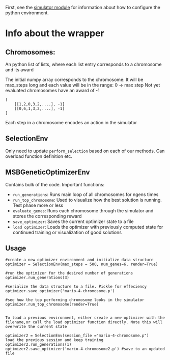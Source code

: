First, see the [simulator module](https://github.com/lguerdan/gym-super-mario-bros) for information about how to configure the python environment. 

# Info about the wrapper

## Chromosomes:

An python list of lists, where each list entry corresponds to a chromosome and its award

The initial numpy array corresponds to the chromosome: 
It will be max_steps long and each value will be in the range: 0 -> max step
Not yet evaluated chromosomes have an award of -1
```
[
    [[1,2,0,3,2,....], -1]
    [[0,6,1,3,2,....], -1]
]
```
Each step in a chromosome encodes an action in the simulator

## SelectionEnv
Only need to update `perform_selection` based on each of our methods. Can overload function definition etc. 


## MSBGeneticOptimizerEnv
Contains bulk of the code. Important functions: 
- `run_generations`: Runs main loop of all chromosomes for ngens times 
- `run_top_chromosome`: Used to visualize how the best solution is running. Test phase more or less
- `evaluate_genes`: Runs each chromosome through the simulator and stores the corresponding reward
- `save_optimizer`: Saves the current optimizer state to a file
- `load optimizer`: Loads the optimizer with previously computed state for continued training or visualization of good solutions

## Usage
```
#create a new optimizer environment and initialize data structure
optimizer = SelectionEnv(max_steps = 500, num_genes=6, render=True)

#run the optimizer for the desired number of generations
optimizer.run_generations(3)

#serialize the data structure to a file. Pickle for effeciency 
optimizer.save_optimizer('mario-4-chromosome.p')

#see how the top performing chromosome looks in the simulator 
optimizer.run_top_chromosome(render=True)


To load a previous environment, either create a new optimizer with the filename,or call the load optimizer function directly. Note this will overwrite the current state

optimizer2 = SelectionEnv(session_file ="mario-4-chromosome.p")
load the previous session and keep training
optimizer2.run_generations(1)
optimizer2.save_optimizer('mario-4-chromosome2.p') #save to an updated file 
```
